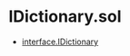 # IDictionary.sol

<!-- START_INDEX -->
- [interface.IDictionary](./interface.IDictionary.md)
<!-- END_INDEX -->
